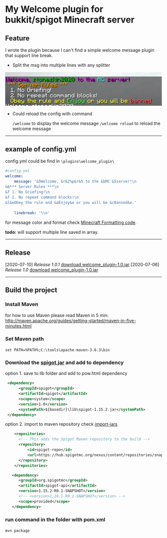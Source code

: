 # My Welcome plugin for bukkit/spigot Minecraft server

## Feature

I wrote the plugin because I can't find a simple welcome message plugin that support line break.

- Split the msg into multiple lines with any splitter

![screenshot](./screenshot.jpg)

- Could reload the config with command
  
  `/welcome` to display the welcome message
  `/welcome reload` to reload the welcome message

------

## example of config.yml

config.yml could be find in `\plugins\welcome_plugin\`

```yml
#config.yml
welcome:
    message: '&5Welcome, &r&2%p&r&5 to the &bMC &5server!\n
&6*** Server Rules ***\n
&f 1. No Griefing!\n
&f 2. No repeat command blocks!\n
&l&eObey the rule and &aEnjoy&e or you will be &cBanned&e.'

    linebreak: '\\n'
```

for message color and format check [Minecraft Formatting code](https://minecraft.gamepedia.com/Formatting_codes).

**todo:** will support multiple line saved in array.

------

## Release

[2020-07-10] *Release 1.0.1* [download welcome_plugin-1.0.jar](./release/welcome_plugin-1.0.1.jar)
[2020-07-06] *Release 1.0* [download welcome_plugin-1.0.jar](./release/welcome_plugin-1.0.jar)

------

## Build the project

### Install Maven

for how to use Maven please read Maven in 5 min:
<http://maven.apache.org/guides/getting-started/maven-in-five-minutes.html>

### Set Maven path

`set PATH=%PATH%;C:\tools\apache-maven-3.6.3\bin`

### Download the [spigot.jar](./lib/spigot-1.15.2.jar) and add to dependency

option 1. save to lib folder and add to pow.html dependency

   ```xml
    <dependency>
         <groupId>spigot</groupId>
         <artifactId>spigot</artifactId>
         <scope>system</scope>
         <version>1.0</version>
         <systemPath>${basedir}\lib\spigot-1.15.2.jar</systemPath>
    </dependency>
   ```

option 2. import to maven repository
check [import-jars](http://maven.apache.org/general.html#importing-jars)

```xml
    <repositories>
      <!-- This adds the Spigot Maven repository to the build -->
      <repository>
          <id>spigot-repo</id>
          <url>https://hub.spigotmc.org/nexus/content/repositories/snapshots/</url>
      </repository>
    </repositories>
```

 ```xml
    <dependency>
       <groupId>org.spigotmc</groupId>
       <artifactId>spigot-api</artifactId>
       <version>1.15.2-R0.1-SNAPSHOT</version>
       <!-- <version>1.16.1-R0.1-SNAPSHOT</version> -->
       <scope>provided</scope>
    </dependency>
 ```

### run command in the folder with pom.xml

`mvn package`
